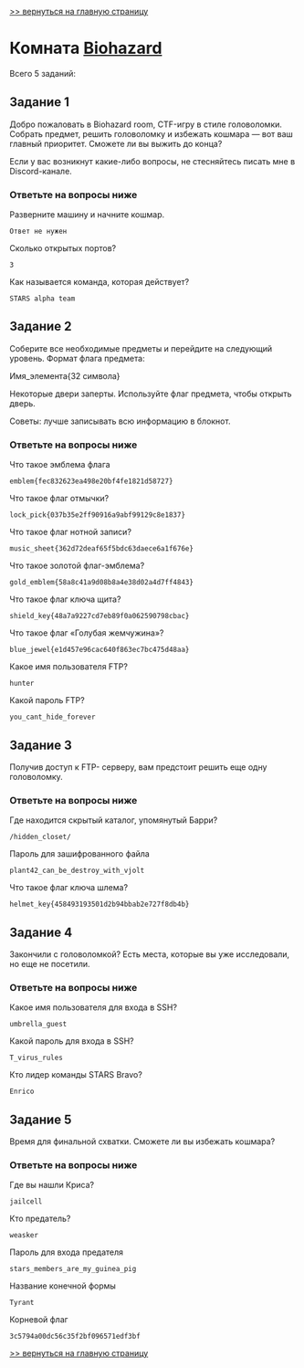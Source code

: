 

[>> вернуться на главную страницу](https://github.com/BEPb/tryhackme/blob/master/README.md)

# Комната [Biohazard](https://tryhackme.com/r/room/biohazard) 

Всего 5 заданий:
## Задание 1
Добро пожаловать в Biohazard room, CTF-игру в стиле головоломки. Собрать предмет, решить головоломку и избежать кошмара — вот ваш главный приоритет. Сможете ли вы выжить до конца?

Если у вас возникнут какие-либо вопросы, не стесняйтесь писать мне в Discord-канале.

### Ответьте на вопросы ниже
Разверните машину и начните кошмар.
```commandline
Ответ не нужен
```
Сколько открытых портов?
```commandline
3
```
Как называется команда, которая действует?
```commandline
STARS alpha team
```

## Задание 2
Соберите все необходимые предметы и перейдите на следующий уровень. Формат флага предмета:

Имя_элемента{32 символа}

Некоторые двери заперты. Используйте флаг предмета, чтобы открыть дверь.

Советы: лучше записывать всю информацию в блокнот.

### Ответьте на вопросы ниже
Что такое эмблема флага
```commandline
emblem{fec832623ea498e20bf4fe1821d58727}
```
Что такое флаг отмычки?
```commandline
lock_pick{037b35e2ff90916a9abf99129c8e1837}
```
Что такое флаг нотной записи?
```commandline
music_sheet{362d72deaf65f5bdc63daece6a1f676e}
```
Что такое золотой флаг-эмблема?
```commandline
gold_emblem{58a8c41a9d08b8a4e38d02a4d7ff4843}
```
Что такое флаг ключа щита?
```commandline
shield_key{48a7a9227cd7eb89f0a062590798cbac}
```
Что такое флаг «Голубая жемчужина»?
```commandline
blue_jewel{e1d457e96cac640f863ec7bc475d48aa}
```
Какое имя пользователя FTP?
```commandline
hunter
```
Какой пароль FTP?
```commandline
you_cant_hide_forever
```

## Задание 3
Получив доступ к FTP- серверу, вам предстоит решить еще одну головоломку.

### Ответьте на вопросы ниже
Где находится скрытый каталог, упомянутый Барри?
```commandline
/hidden_closet/
```
Пароль для зашифрованного файла
```commandline
plant42_can_be_destroy_with_vjolt
```
Что такое флаг ключа шлема?
```commandline
helmet_key{458493193501d2b94bbab2e727f8db4b}
```

## Задание 4
Закончили с головоломкой? Есть места, которые вы уже исследовали, но еще не посетили.

### Ответьте на вопросы ниже
Какое имя пользователя для входа в SSH?
```commandline
umbrella_guest
```
Какой пароль для входа в SSH?
```commandline
T_virus_rules
```
Кто лидер команды STARS Bravo?
```commandline
Enrico
```

## Задание 5
Время для финальной схватки. Сможете ли вы избежать кошмара?

### Ответьте на вопросы ниже
Где вы нашли Криса?
```commandline
jailcell
```
Кто предатель?
```commandline
weasker
```
Пароль для входа предателя
```commandline
stars_members_are_my_guinea_pig
```
Название конечной формы
```commandline
Tyrant
```
Корневой флаг
```commandline
3c5794a00dc56c35f2bf096571edf3bf
```

[>> вернуться на главную страницу](https://github.com/BEPb/tryhackme/blob/master/README.md)